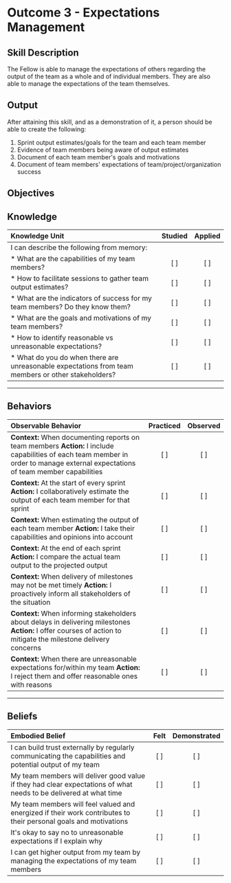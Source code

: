 # Outcome 3 - Expectations Management

**Skill Description**
----------
The Fellow is able to manage the expectations of others regarding the output of the team as a whole and of individual members. They are also able to manage the expectations of the team themselves.

**Output**
----------
After attaining this skill, and as a demonstration of it, a person should be able to create the following:

1. Sprint output estimates/goals for the team and each team member
2. Evidence of team members being aware of output estimates
3. Document of each team member's goals and motivations
4. Document of team members' expectations of team/project/organization success


**Objectives**
----------
## **Knowledge**


| Knowledge Unit   |      Studied      | Applied |
|:-------------|:------------------:|:--------:|
| I can describe the following from memory: | | |
| * What are the capabilities of my team members?  | [ ] | [ ]  |
| * How to facilitate sessions to gather team output estimates? | [ ] | [ ]  |
| * What are the indicators of success for my team members? Do they know them?  | [ ] | [ ]  |
| * What are the goals and motivations of my team members?  | [ ] | [ ]  |
| * How to identify reasonable vs unreasonable expectations?  | [ ] | [ ]  |
| * What do you do when there are unreasonable expectations from team members or other stakeholders?  | [ ] | [ ]  |

----------


## **Behaviors**

| Observable Behavior   |      Practiced      | Observed |
|:-------------|:------------------:|:--------:|
| **Context:** When documenting reports on team members **Action:** I include capabilities of each team member in order to manage external expectations of team member capabilities | [ ] | [ ]  |
| **Context:** At the start of every sprint **Action:** I collaboratively estimate the output of each team member for that sprint  | [ ] | [ ]  |
| **Context:** When estimating the output of each team member **Action:** I take their capabilities and opinions into account |   [ ]   |   [ ]  |
| **Context:** At the end of each sprint **Action:** I compare the actual team output to the projected output | [ ] |    [ ] |
| **Context:** When delivery of milestones may not be met timely **Action:** I proactively inform all stakeholders of the situation | [ ] |    [ ] |
| **Context:** When informing stakeholders about delays in delivering milestones **Action:** I offer courses of action to mitigate the milestone delivery concerns | [ ] |    [ ] |
| **Context:** When there are unreasonable expectations for/within my team **Action:** I reject them and offer reasonable ones with reasons | [ ] |    [ ] |


----------


## **Beliefs**


| Embodied Belief   |      Felt      | Demonstrated |
|:-------------|:------------------:|:--------:|
| I can build trust externally by regularly communicating the capabilities and potential output of my team | [ ] | [ ]  |
| My team members will deliver good value if they had clear expectations of what needs to be delivered at what time | [ ] | [ ]  |
| My team members will feel valued and energized if their work contributes to their personal goals and motivations  | [ ] | [ ]  |
| It's okay to say no to unreasonable expectations if I explain why  | [ ] | [ ]  |
| I can get higher output from my team by managing the expectations of my team members  | [ ] | [ ]  |


